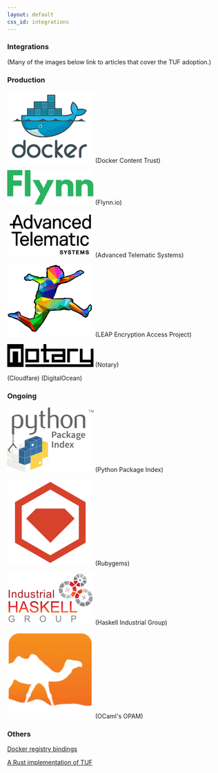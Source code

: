 ```yaml
---
layout: default
css_id: integrations
---
```


### Integrations

(Many of the images below link to articles that cover the TUF adoption.)

### Production
<a href="https://blog.docker.com/2015/08/content-trust-docker-1-8/" rel="docker
logo"><img src="/assets/images/docker_logo.png" width="200"></a>
(Docker Content Trust)


<a href="https://flynn.io/docs/development#the-update-framework-%28tuf%29" rel="Flynn
logo"><img src="/assets/images/flynn_logo.png" width="200"></a>
(Flynn.io)

<a
href="https://advancedtelematic.com/en/press-releases/ats-is-integrating-the-uptane-security-framework-for-over-the-air-software-updates-to-connected-vehicles.html"
rel="ATS logo"><img src="/assets/images/ats_logo.png" width="200"></a>
(Advanced Telematic Systems)

<a
href="https://leap.se/en/2014/darkest-night"
rel="LEAP logo"><img src="/assets/images/leap_logo.png"
width="200"></a>
(LEAP Encryption Access Project)

<a
href="https://github.com/theupdateframework/notary"
rel="Notary logo"><img src="/assets/images/notary_logo.png"
width="200"></a>
(Notary)


(Cloudfare)
(DigitalOcean)

### Ongoing

<a
href="https://github.com/pypa/interoperability-peps/blob/master/pep-0458-tuf-online-keys.rst"
rel="PyPI logo"><img src="/assets/images/pypi_logo.png"
width="200"></a>
(Python Package Index)

<a
href="https://corner.squareup.com/2013/12/securing-rubygems-with-tuf-part-1.html"
rel="Rubygems logo"><img src="/assets/images/rubygems_logo.png"
width="200"></a>
(Rubygems)

<a
href="https://www.well-typed.com/blog/2015/04/improving-hackage-security/"
rel="Haskell Industrial Group logo"><img src="/assets/images/haskell_logo.png"
width="200"></a>
(Haskell Industrial Group)

<a
href="https://opam.ocaml.org/blog/Signing-the-opam-repository/" rel="OPAM
logo"><img src="/assets/images/opam_logo.png" width="200"></a> (OCaml's OPAM)

### Others
[Docker registry bindings](https://github.com/davedoesdev/dtuf)

[A Rust implementation of TUF](https://crates.io/crates/tuf)
